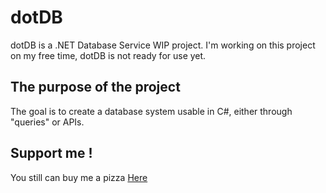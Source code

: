 # dotDB
dotDB is a .NET Database Service WIP project.
I'm working on this project on my free time, dotDB is not ready for use yet. 

## The purpose of the project
The goal is to create a database system usable in C#, either through "queries" or APIs.


## Support me !
You still can buy me a pizza [Here](https://www.buymeacoffee.com/Doomiprane)


